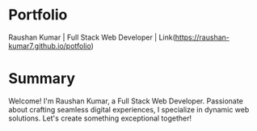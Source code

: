 # Portfolio

Raushan Kumar | Full Stack Web Developer | Link(https://raushan-kumar7.github.io/potfolio)

# Summary

Welcome! I'm Raushan Kumar, a Full Stack Web Developer. Passionate
about crafting seamless digital experiences, I specialize in
dynamic web solutions. Let's create something exceptional
together!

